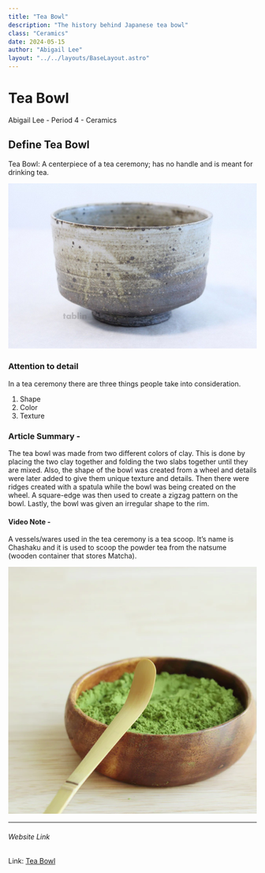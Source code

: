```yaml
---
title: "Tea Bowl"
description: "The history behind Japanese tea bowl"
class: "Ceramics"
date: 2024-05-15
author: "Abigail Lee"
layout: "../../layouts/BaseLayout.astro"
---
```


# Tea Bowl

Abigail Lee - Period 4 - Ceramics

## Define Tea Bowl

Tea Bowl: A centerpiece of a tea ceremony; has no handle and is meant for drinking tea.

![Tea Bowl](./images/teabowl.jpg "teabowl")

### Attention to detail

In a tea ceremony there are three things people take into consideration.

1. Shape
1. Color
1. Texture

### Article Summary -

The tea bowl was made from two different colors of clay. This is done by placing the two clay together and folding the two slabs together until they are mixed. Also, the shape of the bowl was created from a wheel and details were later added to give them unique texture and details. Then there were ridges created with a spatula while the bowl was being created on the wheel. A square-edge was then used to create a zigzag pattern on the bowl. Lastly, the bowl was given an irregular shape to the rim.

#### Video Note -

A vessels/wares used in the tea ceremony is a tea scoop. It’s name is Chashaku and it is used to scoop the powder tea from the natsume (wooden container that stores Matcha).

![Tea Scoop](./images/chashakuscoop.png "scoop")

---

###### Website Link

Link: [Tea Bowl](https://www.denverartmuseum.org/en/edu/object/tea-bowl)
